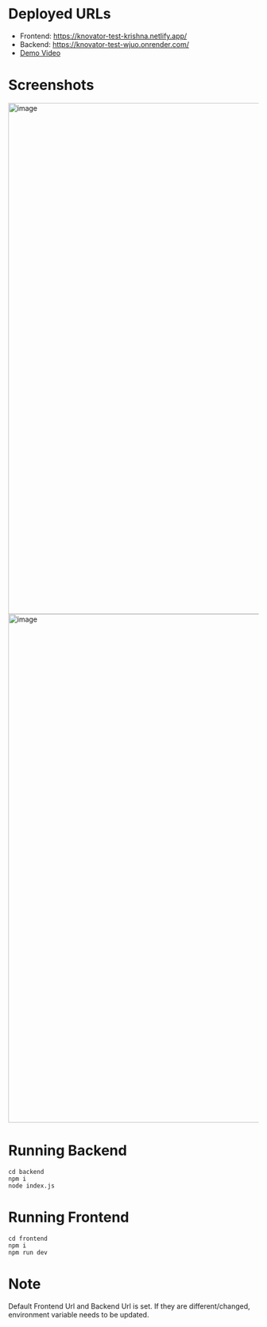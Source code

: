 # Deployed URLs
- Frontend: https://knovator-test-krishna.netlify.app/
- Backend: https://knovator-test-wjuo.onrender.com/
- [Demo Video](https://www.loom.com/share/b26a1d638dde4074ac31b40120f80a72?sid=55889ec1-d5de-47ad-8fe7-9f33a8b9aa06)

# Screenshots
<img width="1919" height="1026" alt="image" src="https://github.com/user-attachments/assets/df7bd430-5dd9-4fc7-b3b6-31c76fc185bd" />
<img width="1898" height="1021" alt="image" src="https://github.com/user-attachments/assets/90501f69-8734-447b-91b8-1850e3852c32" />

# Running Backend
`cd backend`<br>
`npm i`<br>
`node index.js`

# Running Frontend
`cd frontend`<br>
`npm i`<br>
`npm run dev`

# Note
Default Frontend Url and Backend Url is set. If they are different/changed, environment variable needs to be updated.
